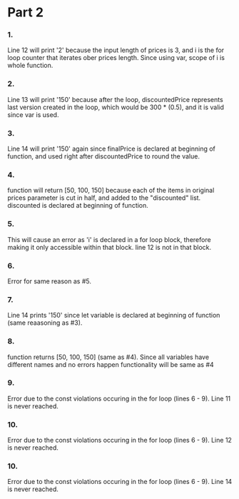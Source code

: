 # Part 2

### 1.
Line 12 will print '2' because the input length of prices is 3, and i is the for loop counter
that iterates ober prices length. Since using var, scope of i is whole function.

### 2.
Line 13 will print '150' because after the loop, discountedPrice represents last version created
in the loop, which would be 300 * (0.5), and it is valid since var is used.

### 3.
Line 14 will print '150' again since finalPrice is declared at beginning of function, and used right after discountedPrice
to round the value.

### 4. 
function will return [50, 100, 150] because each of the items in original prices parameter is cut in half,
and added to the "discounted" list. discounted is declared at beginning of function.

### 5.
This will cause an error as 'i' is declared in a for loop block, therefore making it only accessible within
that block. line 12 is not in that block.

### 6.
Error for same reason as #5.

### 7.
Line 14 prints '150' since let variable is declared at beginning of function (same reaasoning as #3).

### 8.
function returns [50, 100, 150] (same as #4). Since all variables have different names and no errors happen
functionality will be same as #4

### 9.
Error due to the const violations occuring in the for loop (lines 6 - 9). Line 11 is never reached.

### 10.
Error due to the const violations occuring in the for loop (lines 6 - 9). Line 12 is never reached.

### 10.
Error due to the const violations occuring in the for loop (lines 6 - 9). Line 14 is never reached.


